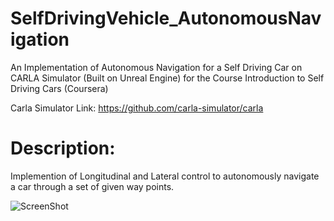 # SelfDrivingVehicle_AutonomousNavigation

An Implementation of Autonomous Navigation for a Self Driving Car on CARLA Simulator (Built on Unreal Engine) for the Course Introduction to Self Driving Cars (Coursera)

Carla Simulator Link: https://github.com/carla-simulator/carla

Description:
======

Implemention of Longitudinal and Lateral control to autonomously navigate a car through a set of given way points.

![ScreenShot](https://raw.github.com/zubair-irshad/SelfDrivingCar_AutonomousNavigation/master/racetrack.png)
